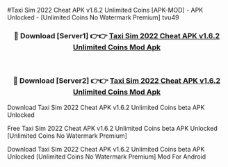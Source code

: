 #Taxi Sim 2022 Cheat APK v1.6.2 Unlimited Coins [APK-MOD] - APK Unlocked - [Unlimited Coins No Watermark Premium] tvu49



<div align="center">

<h3>🔴 Download [Server1] 👉👉 <a href="https://momento.my/?title=Taxi_Sim_2022_Cheat_APK_v1.6.2_Unlimited_Coins">Taxi Sim 2022 Cheat APK v1.6.2 Unlimited Coins Mod Apk</a></h3><br>

<h3>🔴 Download [Server2] 👉👉 <a href="https://momento.my/?title=Taxi_Sim_2022_Cheat_APK_v1.6.2_Unlimited_Coins">Taxi Sim 2022 Cheat APK v1.6.2 Unlimited Coins Mod Apk</a></h3>
</div>



Download Taxi Sim 2022 Cheat APK v1.6.2 Unlimited Coins beta APK Unlocked

Free Taxi Sim 2022 Cheat APK v1.6.2 Unlimited Coins beta APK Unlocked [Unlimited Coins No Watermark Premium]

Download Taxi Sim 2022 Cheat APK v1.6.2 Unlimited Coins beta APK Unlocked [Unlimited Coins No Watermark Premium] Mod For Android
